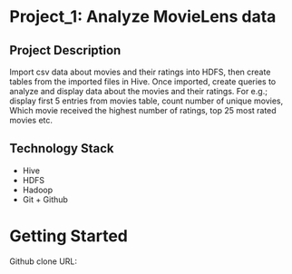 # Project_1: Analyze MovieLens data
## Project Description
Import csv data about movies and their ratings into HDFS, then create tables from the imported files in Hive. Once imported, create queries to analyze and display data about the movies and their ratings. For e.g.; display first 5 entries from movies table, count number of unique movies, Which movie received the highest number of ratings, top 25 most rated movies etc.
## Technology Stack
* Hive
* HDFS
* Hadoop
* Git + Github
# Getting Started
Github clone URL: 
